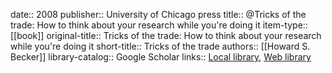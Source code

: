 date:: 2008
publisher:: University of Chicago press
title:: @Tricks of the trade: How to think about your research while you're doing it
item-type:: [[book]]
original-title:: Tricks of the trade: How to think about your research while you're doing it
short-title:: Tricks of the trade
authors:: [[Howard S. Becker]]
library-catalog:: Google Scholar
links:: [Local library](zotero://select/library/items/QV7K2EHX), [Web library](https://www.zotero.org/users/6520516/items/QV7K2EHX)

